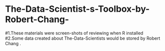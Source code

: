 # The-Data-Scientist-s-Toolbox-by-Robert-Chang-
#1.These materials were  screen-shots of reviewing when R installed 
#2.Some data created about The-Data-Scientists would be stored by Robert Chang .
